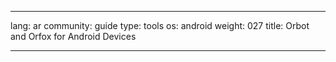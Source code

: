 

---

lang: ar
community: guide
type: tools
os: android
weight: 027
title: Orbot and Orfox for Android Devices

---

<stub>

